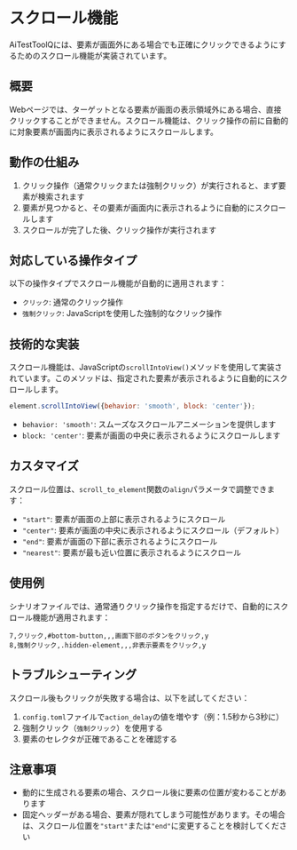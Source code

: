 # スクロール機能

AiTestToolQには、要素が画面外にある場合でも正確にクリックできるようにするためのスクロール機能が実装されています。

## 概要

Webページでは、ターゲットとなる要素が画面の表示領域外にある場合、直接クリックすることができません。スクロール機能は、クリック操作の前に自動的に対象要素が画面内に表示されるようにスクロールします。

## 動作の仕組み

1. クリック操作（通常クリックまたは強制クリック）が実行されると、まず要素が検索されます
2. 要素が見つかると、その要素が画面内に表示されるように自動的にスクロールします
3. スクロールが完了した後、クリック操作が実行されます

## 対応している操作タイプ

以下の操作タイプでスクロール機能が自動的に適用されます：

- `クリック`: 通常のクリック操作
- `強制クリック`: JavaScriptを使用した強制的なクリック操作

## 技術的な実装

スクロール機能は、JavaScriptの`scrollIntoView()`メソッドを使用して実装されています。このメソッドは、指定された要素が表示されるように自動的にスクロールします。

```javascript
element.scrollIntoView({behavior: 'smooth', block: 'center'});
```

- `behavior: 'smooth'`: スムーズなスクロールアニメーションを提供します
- `block: 'center'`: 要素が画面の中央に表示されるようにスクロールします

## カスタマイズ

スクロール位置は、`scroll_to_element`関数の`align`パラメータで調整できます：

- `"start"`: 要素が画面の上部に表示されるようにスクロール
- `"center"`: 要素が画面の中央に表示されるようにスクロール（デフォルト）
- `"end"`: 要素が画面の下部に表示されるようにスクロール
- `"nearest"`: 要素が最も近い位置に表示されるようにスクロール

## 使用例

シナリオファイルでは、通常通りクリック操作を指定するだけで、自動的にスクロール機能が適用されます：

```
7,クリック,#bottom-button,,,画面下部のボタンをクリック,y
8,強制クリック,.hidden-element,,,非表示要素をクリック,y
```

## トラブルシューティング

スクロール後もクリックが失敗する場合は、以下を試してください：

1. `config.toml`ファイルで`action_delay`の値を増やす（例：1.5秒から3秒に）
2. 強制クリック（`強制クリック`）を使用する
3. 要素のセレクタが正確であることを確認する

## 注意事項

- 動的に生成される要素の場合、スクロール後に要素の位置が変わることがあります
- 固定ヘッダーがある場合、要素が隠れてしまう可能性があります。その場合は、スクロール位置を`"start"`または`"end"`に変更することを検討してください
